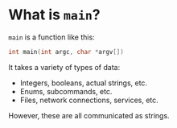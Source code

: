 # What is `main`?

`main` is a function like this:

```c
int main(int argc, char *argv[])
```

It takes a variety of types of data:

 - Integers, booleans, actual strings, etc.
 - Enums, subcommands, etc.
 - Files, network connections, services, etc.

However, these are all communicated as strings.

